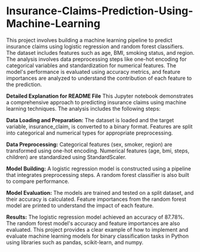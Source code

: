 # Insurance-Claims-Prediction-Using-Machine-Learning
This project involves building a machine learning pipeline to predict insurance claims using logistic regression and random forest classifiers. The dataset includes features such as age, BMI, smoking status, and region. The analysis involves data preprocessing steps like one-hot encoding for categorical variables and standardization for numerical features. The model's performance is evaluated using accuracy metrics, and feature importances are analyzed to understand the contribution of each feature to the prediction.

**Detailed Explanation for README File**
This Jupyter notebook demonstrates a comprehensive approach to predicting insurance claims using machine learning techniques. The analysis includes the following steps:

**Data Loading and Preparation:**
The dataset is loaded and the target variable, insurance_claim, is converted to a binary format.
Features are split into categorical and numerical types for appropriate preprocessing.

**Data Preprocessing:**
Categorical features (sex, smoker, region) are transformed using one-hot encoding.
Numerical features (age, bmi, steps, children) are standardized using StandardScaler.

**Model Building:**
A logistic regression model is constructed using a pipeline that integrates preprocessing steps.
A random forest classifier is also built to compare performance.

**Model Evaluation:**
The models are trained and tested on a split dataset, and their accuracy is calculated.
Feature importances from the random forest model are printed to understand the impact of each feature.

**Results:**
The logistic regression model achieved an accuracy of 87.78%.
The random forest model's accuracy and feature importances are also evaluated.
This project provides a clear example of how to implement and evaluate machine learning models for binary classification tasks in Python using libraries such as pandas, scikit-learn, and numpy.

